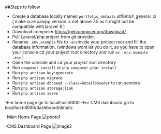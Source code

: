 ##Steps to follow
- Create a database locally named `portfolio_details` utf8mb4_general_ci ( make sure xampp version is not above 7.5 as it might not be compatible with laravel 8 )
- Download composer https://getcomposer.org/download/
- Pull Laravel/php project from git provider.
- Rename `.env.example` file to `.env`inside your project root and fill the database information.
  (windows wont let you do it, so you have to open your console cd your project root directory and run `mv .env.example .env` )
- Open the console and cd your project root directory
- Run `composer install` or ```php composer.phar install```
- Run `php artisan key:generate` 
- Run `php artisan migrate`
- Run `php artisan db:seed --class=DetailsSeeder` to run seeders
- Run `php artisan storage:link`
- Run `php artisan serve`

-For home page go to localhost:8000
-For CMS dashboard go to localhost:8000/dashboard/details

-Main Home Page
![photo1](https://user-images.githubusercontent.com/45659367/233794697-7dc56335-0499-4a6f-bdd1-2a0f5f75ed83.jpg)

-CMS Dashboard Page
![image2](https://user-images.githubusercontent.com/45659367/233794753-aee97db8-8350-4168-b9de-eca50129efa3.PNG)
